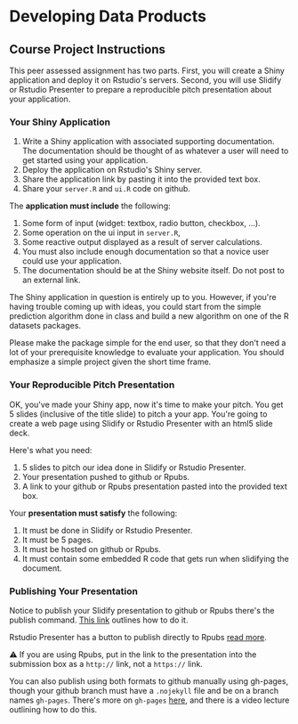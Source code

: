 # Developing Data Products

## Course Project Instructions

This peer assessed assignment has two parts. First, you will create a Shiny application and deploy it on Rstudio's servers. Second, you will use Slidify or Rstudio Presenter to prepare a reproducible pitch presentation about your application.

### Your Shiny Application

1. Write a Shiny application with associated supporting documentation. The documentation should be thought of as whatever a user will need to get started using your application.
2. Deploy the application on Rstudio's Shiny server.
3. Share the application link by pasting it into the provided text box.
4. Share your `server.R` and `ui.R` code on github.

The **application must include** the following:

1. Some form of input (widget: textbox, radio button, checkbox, ...).
2. Some operation on the ui input in `server.R`,
3. Some reactive output displayed as a result of server calculations.
4. You must also include enough documentation so that a novice user could use your application.
5. The documentation should be at the Shiny website itself. Do not post to an external link.

The Shiny application in question is entirely up to you. However, if you're having trouble coming up with ideas, you could start from the simple prediction algorithm done in class and build a new algorithm on one of the R datasets packages. 

Please make the package simple for the end user, so that they don't need a lot of your prerequisite knowledge to evaluate your application. You should emphasize a simple project given the short time frame.

### Your Reproducible Pitch Presentation

OK, you've made your Shiny app, now it's time to make your pitch. You get 5 slides (inclusive of the title slide) to pitch a your app. You're going to create a web page using Slidify or Rstudio Presenter with an html5 slide deck.

Here's what you need:

1. 5 slides to pitch our idea done in Slidify or Rstudio Presenter.
2. Your presentation pushed to github or Rpubs.
3. A link to your github or Rpubs presentation pasted into the provided text box.

Your **presentation must satisfy** the following:

1. It must be done in Slidify or Rstudio Presenter.
2. It must be 5 pages.
3. It must be hosted on github or Rpubs.
4. It must contain some embedded R code that gets run when slidifying the document.

### Publishing Your Presentation

Notice to publish your Slidify presentation to github or Rpubs there's the publish command. [This link](http://slidify.org/publish.html) outlines how to do it. 

Rstudio Presenter has a button to publish directly to Rpubs [read more](https://support.rstudio.com/hc/en-us/articles/200714023-Displaying-and-Distributing-Presentations). 

:warning: If you are using Rpubs, put in the link to the presentation into the submission box as a `http://` link, not a `https://` link.

You can also publish using both formats to github manually using gh-pages, though your github branch must have a `.nojekyll` file and be on a branch names `gh-pages`. There's more on `gh-pages` [here](https://pages.github.com/), and there is a video lecture outlining how to do this.
